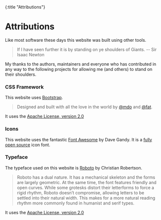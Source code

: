 {:title "Attributions"}

# Attributions

Like most software these days this website was built using other tools.

> If I have seen further it is by standing on ye shoulders of Giants. -- Sir
> Isaac Newton

My thanks to the authors, maintainers and everyone who has contributed in any
way to the following projects for allowing me (and others) to stand on
their shoulders.

### CSS Framework

This website uses [Bootstrap][].

> Designed and built with all the love in the world by
> [@mdo](http://twitter.com/mdo) and [@fat](http://twitter.com/fat).

It uses the [Apache License, version 2.0][apache 2.0]

### Icons

This website uses the fantastic [Font Awesome][] by Dave Gandy. It is a [fully open
source][fa-license] icon font.

### Typeface

The typeface used on this website is [Roboto] by Christian Robertson.

> Roboto has a dual nature. It has a mechanical skeleton and the forms are
> largely geometric. At the same time, the font features friendly and open
> curves. While some grotesks distort their letterforms to force a rigid rhythm,
> Roboto doesn’t compromise, allowing letters to be settled into their natural
> width. This makes for a more natural reading rhythm more commonly found in
> humanist and serif types.

It uses the [Apache License, version 2.0][apache 2.0]

[Bootstrap]: http://getbootstrap.com/
[apache 2.0]: http://www.apache.org/licenses/LICENSE-2.0.html
[Roboto]: http://www.google.com/fonts/specimen/Roboto
[Font Awesome]: http://fontawesome.io
[fa-license]: http://fontawesome.io/license/
